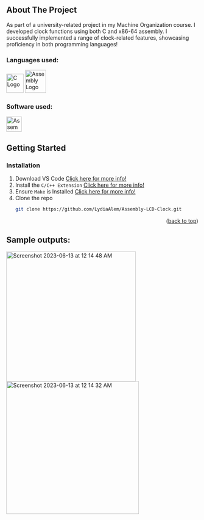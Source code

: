 <!-- ABOUT THE PROJECT -->
## About The Project

As part of a university-related project in my Machine Organization course. I developed clock functions using both C and x86-64 assembly. I successfully implemented a range of clock-related features, showcasing proficiency in both programming languages!

### Languages used:

<img src="https://github.com/LydiaAlem/LydiaAlem/assets/107647071/8cc24b54-06e5-4c1b-903c-88a8399015a1" alt="C Logo" width="45" height="50">
<img src="https://github.com/LydiaAlem/LydiaAlem/assets/107647071/47094296-87e7-48ca-9993-211e8547a05c" alt="Assembly Logo" width="55" height="60"> 

### Software used:

<img src="https://github.com/LydiaAlem/Assembly-LCD-Clock/assets/107647071/06ac4f62-e026-45bc-8292-adb29cfd6c59" alt="Assembly Logo" width="40" height="40"> 


<!-- GETTING STARTED -->
## Getting Started

### Installation

1. Download VS Code [Click here for more info!](https://code.visualstudio.com/download)
2. Install the ```C/C++ Extension``` [Click here for more info!](https://www.codingninjas.com/codestudio/library/how-to-setup-and-program-in-c-in-vs-code)
3. Ensure ```Make``` is Installed [Click here for more info!](https://gnuwin32.sourceforge.net/packages/make.htm)
4. Clone the repo
   ```sh
   git clone https://github.com/LydiaAlem/Assembly-LCD-Clock.git
   ```

<p align="right">(<a href="#readme-top">back to top</a>)</p>


## Sample outputs:

<img width="340" alt="Screenshot 2023-06-13 at 12 14 48 AM" src="https://github.com/LydiaAlem/Assembly-LCD-Clock-Display-Functions/assets/107647071/49d43f71-1e58-4a7f-8d05-a4e8584812d1">
<img width="348" alt="Screenshot 2023-06-13 at 12 14 32 AM" src="https://github.com/LydiaAlem/Assembly-LCD-Clock-Display-Functions/assets/107647071/904c5e33-21ab-4d61-959d-a52bd4edc574">
